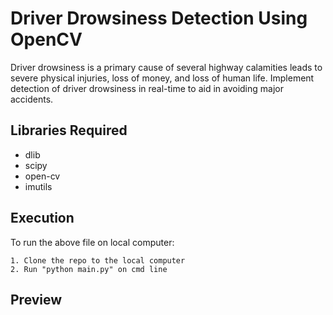 # Driver Drowsiness Detection Using OpenCV
Driver drowsiness is a primary cause of several highway calamities leads to severe physical injuries, loss of money, and loss of human life. Implement detection of driver drowsiness in real-time to aid in avoiding major accidents.


## Libraries Required
- dlib
- scipy 
- open-cv
- imutils

## Execution
To run the above file on local computer:
```
1. Clone the repo to the local computer
2. Run "python main.py" on cmd line
```

## Preview
